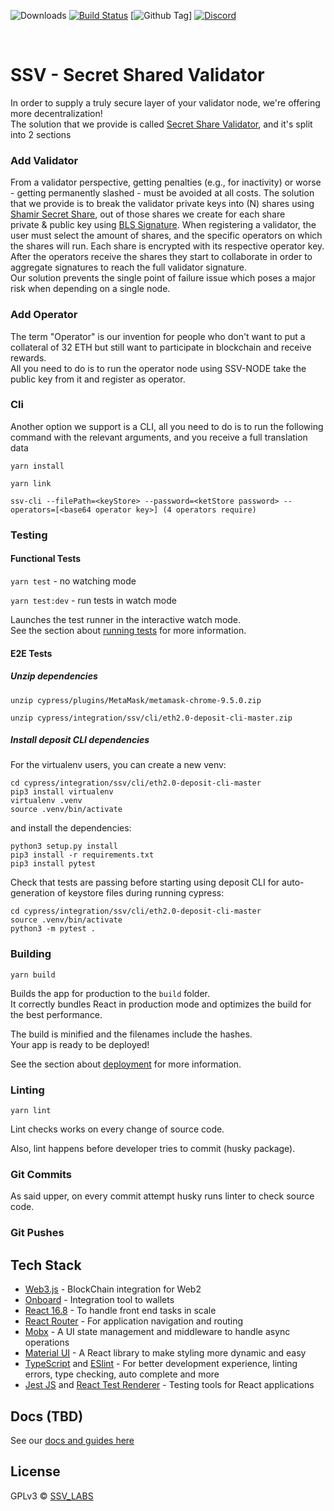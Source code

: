 
<div>


[comment]: <> (download)
![Downloads][github-releases-download]
[![Build Status][github-actions-status]][github-actions-url]
[![Github Tag][github-tag-image]]
[![Discord](https://discord.com/api/guilds/723834989506068561/widget.png?style=shield)](http://bit.ly/30HwvsC)
</div>
<br>


# SSV - Secret Shared Validator
In order to supply a truly secure layer of your validator node, we're offering more decentralization! <br>
The solution that we provide is called <a href="https://github.com/herumi/bls-wasm">Secret Share Validator</a>, and it's split into 2 sections


### Add Validator
From a validator perspective, getting penalties (e.g., for inactivity) or worse - getting permanently slashed - must be avoided at all costs.
The solution that we provide is to break the validator private keys into (N) shares using 
<a href="https://github.com/herumi/bls-wasm">Shamir Secret Share</a>, out of those shares we create for each share <br> private & public key using 
<a href="https://github.com/herumi/bls-wasm">BLS Signature</a>. When registering a validator, the user must select the amount of shares,
and the specific operators on which the shares will run. Each share is encrypted with its respective operator key.
After the operators receive the shares they start to collaborate in order to aggregate signatures to reach the full validator signature.<br>
Our solution prevents the single point of failure issue which poses a major risk when depending on a single node.

### Add Operator
The term "Operator" is our invention for people who don't want to put a collateral of 32 ETH but still want to participate in blockchain and receive rewards.<br>
All you need to do is to run the operator node using <a herf="https://github.com/bloxapp/ssv">SSV-NODE</a> take the public key from it and register as operator.
### Cli
Another option we support is a CLI, all you need to do is to run the following command with the relevant arguments, and you receive a full translation data
```
yarn install
```
```
yarn link
```
```
ssv-cli --filePath=<keyStore> --password=<ketStore password> --operators=[<base64 operator key>] (4 operators require)
```

### Testing

#### Functional Tests

`yarn test` - no watching mode

`yarn test:dev` - run tests in watch mode

Launches the test runner in the interactive watch mode.<br />
See the section about [running tests](https://facebook.github.io/create-react-app/docs/running-tests) for more information.

#### E2E Tests

##### Unzip dependencies

```
unzip cypress/plugins/MetaMask/metamask-chrome-9.5.0.zip
```

```
unzip cypress/integration/ssv/cli/eth2.0-deposit-cli-master.zip
```

##### Install deposit CLI dependencies

For the virtualenv users, you can create a new venv:

```
cd cypress/integration/ssv/cli/eth2.0-deposit-cli-master
pip3 install virtualenv
virtualenv .venv
source .venv/bin/activate
```

and install the dependencies:

```
python3 setup.py install
pip3 install -r requirements.txt
pip3 install pytest
```

Check that tests are passing before starting using deposit CLI for auto-generation of keystore files during running cypress:

```
cd cypress/integration/ssv/cli/eth2.0-deposit-cli-master
source .venv/bin/activate
python3 -m pytest .
```

### Building

`yarn build`

Builds the app for production to the `build` folder.<br />
It correctly bundles React in production mode and optimizes the build for the best performance.

The build is minified and the filenames include the hashes.<br />
Your app is ready to be deployed!

See the section about [deployment](https://facebook.github.io/create-react-app/docs/deployment) for more information.

### Linting

`yarn lint`

Lint checks works on every change of source code.

Also, lint happens before developer tries to commit (husky package).

### Git Commits

As said upper, on every commit attempt husky runs linter to check source code.

### Git Pushes

## Tech Stack
- <a href="https://web3js.readthedocs.io/en/v1.3.4/">Web3.js</a> - BlockChain integration for Web2
- <a href="https://github.com/blocknative/onboard">Onboard</a> - Integration tool to wallets
- <a href="https://reactjs.org/">React 16.8</a> - To handle front end tasks in scale
- <a href="https://reacttraining.com/react-router/web/guides/quick-start">React Router</a> - For application navigation and routing
- <a href="https://mobx.js.org/README.html">Mobx</a> - A UI state management and middleware to handle async operations
- <a href="https://material-ui.com/">Material UI</a> - A React library to make styling more dynamic and easy
- <a href="https://www.typescriptlang.org/">TypeScript</a> and <a href="https://eslint.org/">ESlint</a> - For better development experience, linting errors, type checking, auto complete and more
- <a href="https://jestjs.io/">Jest JS</a> and <a href="https://reactjs.org/docs/test-renderer.html">React Test Renderer</a> - Testing tools for React applications

## Docs (TBD)

See our [docs and guides here](https://docs.ssv.network/)

## License

GPLv3 © [SSV_LABS](https://github.com/ssvlabs/ssv-web)

[github-releases-download]: https://github.com/ssvlabs/ssv-web
[github-actions-status]: https://github.com/ssvlabs/ssv-web/workflows/Test/badge.svg?branch=stage
[github-actions-url]: https://github.com/ssvlabs/ssv-web/actions
[github-tag-image]: https://img.shields.io/github/v/tag/ssvlabs/ssv-web.svg?label=version
